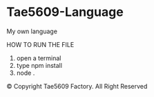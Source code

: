 # Tae5609-Language
My own language

HOW TO RUN THE FILE
1. open a terminal
2. type npm install
3. node .

© Copyright Tae5609 Factory. All Right Reserved
